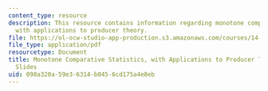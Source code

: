 ```yaml
---
content_type: resource
description: This resource contains information regarding monotone comparative statistics,
  with applications to producer theory.
file: https://ol-ocw-studio-app-production.s3.amazonaws.com/courses/14-121-microeconomic-theory-i-fall-2015/098a320a59e36314b0456cd175a4e8eb_MIT14_121F15_4S.pdf
file_type: application/pdf
resourcetype: Document
title: Monotone Comparative Statistics, with Applications to Producer Theory - Lecture
  Slides
uid: 098a320a-59e3-6314-b045-6cd175a4e8eb
---
```

